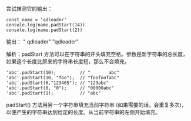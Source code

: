 
尝试推测它的输出：

```
const name = 'qdleader'
console.log(name.padStart(14))
console.log(name.padStart(2))
```

输出：
"         qdleader"
"qdleader"


解析：padStart 方法可以在字符串的开头填充空格。参数是新字符串的总长度，如果这个长度比原来的字符串长度短，那么不会填充。



```
'abc'.padStart(10);         // "       abc"
'abc'.padStart(10, "foo");  // "foofoofabc"
'abc'.padStart(6,"123465"); // "123abc"
'abc'.padStart(8, "0");     // "00000abc"
'abc'.padStart(1);          // "abc"
```

padStart() 方法用另一个字符串填充当前字符串 (如果需要的话，会重复多次)，以便产生的字符串达到给定的长度。从当前字符串的左侧开始填充。

